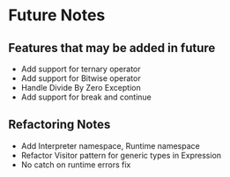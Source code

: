# Future Notes
## Features that may be added in future
* Add support for ternary operator
* Add support for Bitwise operator
* Handle Divide By Zero Exception
* Add support for break and continue

## Refactoring Notes
* Add Interpreter namespace, Runtime namespace
* Refactor Visitor pattern for generic types in Expression
* No catch on runtime errors fix